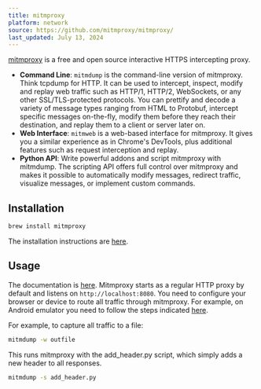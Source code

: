 ```yaml
---
title: mitmproxy
platform: network
source: https://github.com/mitmproxy/mitmproxy/
last_updated: July 13, 2024
---
```


[mitmproxy](https://mitmproxy.org/ "mitmproxy") is a free and open source interactive HTTPS intercepting proxy.

- **Command Line**: `mitmdump` is the command-line version of mitmproxy. Think tcpdump for HTTP. It can be used to intercept, inspect, modify and replay web traffic such as HTTP/1, HTTP/2, WebSockets, or any other SSL/TLS-protected protocols. You can prettify and decode a variety of message types ranging from HTML to Protobuf, intercept specific messages on-the-fly, modify them before they reach their destination, and replay them to a client or server later on.
- **Web Interface**: `mitmweb` is a web-based interface for mitmproxy. It gives you a similar experience as in Chrome's DevTools, plus additional features such as request interception and replay.
- **Python API**: Write powerful addons and script mitmproxy with mitmdump. The scripting API offers full control over mitmproxy and makes it possible to automatically modify messages, redirect traffic, visualize messages, or implement custom commands.

## Installation

```bash
brew install mitmproxy
```

The installation instructions are [here](https://docs.mitmproxy.org/stable/overview-installation).

## Usage

The documentation is [here](https://docs.mitmproxy.org/stable/). Mitmproxy starts as a regular HTTP proxy by default and listens on `http://localhost:8080`. You need to configure your browser or device to route all traffic through mitmproxy. For example, on Android emulator you need to follow the steps indicated [here](https://docs.mitmproxy.org/stable/howto-install-system-trusted-ca-android/).

For example, to capture all traffic to a file:

```bash
mitmdump -w outfile
```

This runs mitmproxy with the add_header.py script, which simply adds a new header to all responses.

```bash
mitmdump -s add_header.py
```

